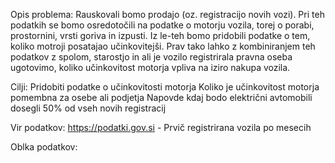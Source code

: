 Opis problema:
Rauskovali bomo prodajo (oz. registracijo novih vozi). Pri teh podatkih se bomo osredotočili na podatke o motorju vozila, torej o porabi,
prostornini, vrsti goriva in izpusti. Iz le-teh bomo pridobili podatke o tem, koliko motroji posatajao učinkovitejši. Prav tako lahko z
kombiniranjem teh podatkov z spolom, starostjo in ali je vozilo registrirala pravna oseba ugotovimo, koliko učinkovitost motorja vpliva na
iziro nakupa vozila.

Cilji:
Pridobiti podatke o učinkovitosti motorja
Koliko je učinkovitost motorja pomembna za osebe ali podjetja
Napovde kdaj bodo električni avtomobili dosegli 50% od vseh novih registracij

Vir podatkov:
https://podatki.gov.si - Prvič registrirana vozila po mesecih

Oblka podatkov:
